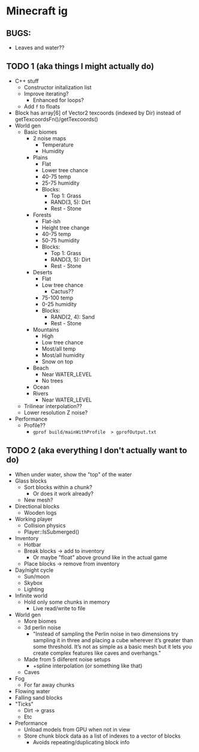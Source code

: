 # Minecraft ig

## BUGS:

- Leaves and water??

## TODO 1 (aka things I might actually do)

- C++ stuff
    - Constructor initalization list
	- Improve iterating?
		- Enhanced for loops?
	- Add `f` to floats
- Block has array[6] of Vector2 texcoords (indexed by Dir) instead of getTexcoordsFn()/getTexcoords()
- World gen
	- Basic biomes
		- 2 noise maps
			- Temperature
			- Humidity
		- Plains
			- Flat
			- Lower tree chance
			- 40-75 temp
			- 25-75 humidity
			- Blocks:
				- Top 1: Grass
				- RAND(3, 5): Dirt
				- Rest - Stone
		- Forests
			- Flat-ish
			- Height tree change
			- 40-75 temp
			- 50-75 humidity
			- Blocks:
				- Top 1: Grass
				- RAND(3, 5): Dirt
				- Rest - Stone
		- Deserts
			- Flat
			- Low tree chance
				- Cactus??
			- 75-100 temp
			- 0-25 humidity
			- Blocks:
				- RAND(2, 4): Sand
				- Rest - Stone
		- Mountains
			- High
			- Low tree chance
			- Most/all temp
			- Most/all humidity
			- Snow on top
		- Beach
			- Near WATER_LEVEL
			- No trees
		- Ocean
		- Rivers
			- Near WATER_LEVEL
	- Trilinear interpolation??
	- Lower resolution Z noise?
- Performance
	- Profile??
		- `gprof build/mainWithProfile  > gprofOutput.txt`

## TODO 2 (aka everything I don't actually want to do)

- When under water, show the "top" of the water
- Glass blocks
	- Sort blocks within a chunk?
		- Or does it work already?
	- New mesh?
- Directional blocks
	- Wooden logs
- Working player
	- Collision physics
	- Player::IsSubmerged()
- Inventory
	- Hotbar
	- Break blocks -> add to inventory
		- Or maybe "float" above ground like in the actual game
	- Place blocks -> remove from inventory
- Day/night cycle
	- Sun/moon
	- Skybox
	- Lighting
- Infinite world
	- Hold only some chunks in memory
		- Live read/write to file
- World gen
	- More biomes
	- 3d perlin noise
		- "Instead of sampling the Perlin noise in two dimensions try sampling it in three and placing a cube wherever it’s greater than some threshold. It’s not as simple as a basic mesh but it lets you create complex features like caves and overhangs."
	- Made from 5 diiferent noise setups
		- +spline interpolation (or something like that)
	- Caves
- Fog
	- For far away chunks
- Flowing water
- Falling sand blocks
- "Ticks"
	- Dirt -> grass
	- Etc
- Preformance
	- Unload models from GPU when not in view
	- Store chunk block data as a list of indexes to a vector of blocks
		- Avoids repeating/duplicating block info
